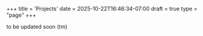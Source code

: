 +++
title = 'Projects'
date = 2025-10-22T16:46:34-07:00
draft = true
type = "page"
+++

to be updated soon (tm)